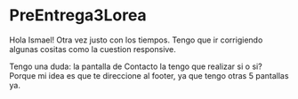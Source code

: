 # PreEntrega3Lorea

Hola Ismael! Otra vez justo con los tiempos. Tengo que ir corrigiendo algunas cositas como la cuestion responsive.

Tengo una duda: la pantalla de Contacto la tengo que realizar si o si? Porque mi idea es que te direccione al footer, ya que tengo otras 5 pantallas ya.
